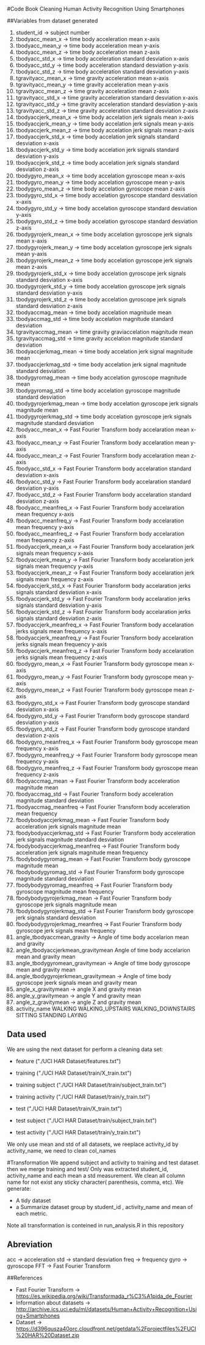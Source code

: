 #Code Book
Cleaning Human Activity Recognition Using Smartphones 

##Variables from dataset generated
1. student_id -> subject number
2. tbodyacc_mean_x -> time body acceleration mean x-axis
3. tbodyacc_mean_y -> time body acceleration mean y-axis
4. tbodyacc_mean_z -> time body acceleration mean z-axis
5. tbodyacc_std_x  -> time body acceleration standard desviation x-axis
6. tbodyacc_std_y  -> time body acceleration standard desviation y-axis
7. tbodyacc_std_z  -> time body acceleration standard desviation y-axis
8. tgravityacc_mean_x -> time gravity acceleration mean x-axis
9. tgravityacc_mean_y -> time gravity acceleration mean y-axis
10. tgravityacc_mean_z -> time gravity acceleration mean z-axis
11. tgravityacc_std_x -> time gravity acceleration standard desviation x-axis
12. tgravityacc_std_y -> time gravity acceleration standard desviation y-axis
13. tgravityacc_std_z -> time gravity acceleration standard desviation z-axis
14. tbodyaccjerk_mean_x -> time body accelation jerk signals mean x-axis
15. tbodyaccjerk_mean_y -> time body accelation jerk signals mean y-axis
16. tbodyaccjerk_mean_z -> time body accelation jerk signals mean z-axis
17. tbodyaccjerk_std_x -> time body accelation jerk signals standard desviation x-axis
18. tbodyaccjerk_std_y -> time body accelation jerk signals standard desviation y-axis
19. tbodyaccjerk_std_z -> time body accelation jerk signals standard desviation z-axis
20. tbodygyro_mean_x -> time body accelation gyroscope mean x-axis
21.  tbodygyro_mean_y -> time body accelation gyroscope mean y-axis
22.  tbodygyro_mean_z -> time body accelation gyroscope mean z-axis
23.  tbodygyro_std_x -> time body accelation gyroscope standard desviation x-axis
24.  tbodygyro_std_y -> time body accelation gyroscope standard desviation y-axis
25.  tbodygyro_std_z -> time body accelation gyroscope standard desviation z-axis
26.  tbodygyrojerk_mean_x -> time body accelation gyroscope jerk signals mean x-axis
27.  tbodygyrojerk_mean_y -> time body accelation gyroscope jerk signals mean y-axis
28. tbodygyrojerk_mean_z -> time body accelation gyroscope jerk signals mean z-axis
29.  tbodygyrojerk_std_x -> time body accelation gyroscope jerk signals standard desviation x-axis
30. tbodygyrojerk_std_y -> time body accelation gyroscope jerk signals standard desviation y-axis
31.  tbodygyrojerk_std_z -> time body accelation gyroscope jerk signals standard desviation z-axis
32.  tbodyaccmag_mean -> time body accelation magnitude mean
33.  tbodyaccmag_std -> time body accelation magnitude standard desviation
34.  tgravityaccmag_mean -> time gravity graviaccelation magnitude mean
35.  tgravityaccmag_std -> time gravity accelation magnitude standard desviation
36.  tbodyaccjerkmag_mean -> time body accelation jerk signal magnitude mean
37.  tbodyaccjerkmag_std -> time body accelation jerk signal magnitude standard desviation
38.  tbodygyromag_mean -> time body accelation gyroscope magnitude mean 
39.  tbodygyromag_std -> time body accelation gyroscope magnitude standard desviation
40.  tbodygyrojerkmag_mean -> time body accelation gyroscope jerk signals magnitude mean 
41.  tbodygyrojerkmag_std -> time body accelation gyroscope jerk signals magnitude standard desviation
42.  fbodyacc_mean_x -> Fast Fourier Transform body accelaration mean x-axis
43.  fbodyacc_mean_y -> Fast Fourier Transform body accelaration mean y-axis
44.  fbodyacc_mean_z -> Fast Fourier Transform body accelaration mean z-axis
45.  fbodyacc_std_x -> Fast Fourier Transform body accelaration standard desviation x-axis
46.  fbodyacc_std_y -> Fast Fourier Transform body accelaration standard desviation y-axis
47.  fbodyacc_std_z -> Fast Fourier Transform body accelaration standard desviation z-axis
48.  fbodyacc_meanfreq_x -> Fast Fourier Transform body accelaration mean frequency x-axis
49.  fbodyacc_meanfreq_y -> Fast Fourier Transform body accelaration mean frequency y-axis
50.  fbodyacc_meanfreq_z -> Fast Fourier Transform body accelaration mean frequency z-axis
51.  fbodyaccjerk_mean_x -> Fast Fourier Transform body accelaration jerk signals mean frequency x-axis
52.  fbodyaccjerk_mean_y -> Fast Fourier Transform body accelaration jerk signals mean frequency y-axis
53.  fbodyaccjerk_mean_z -> Fast Fourier Transform body accelaration jerk signals mean frequency z-axis
54.  fbodyaccjerk_std_x -> Fast Fourier Transform body accelaration jerks signals standard desviation x-axis
55.  fbodyaccjerk_std_y -> Fast Fourier Transform body accelaration jerks signals standard desviation y-axis
56.  fbodyaccjerk_std_z -> Fast Fourier Transform body accelaration jerks signals standard desviation z-axis
57.  fbodyaccjerk_meanfreq_x -> Fast Fourier Transform body accelaration jerks signals mean frequency x-axis
58.  fbodyaccjerk_meanfreq_y -> Fast Fourier Transform body accelaration jerks signals mean frequency y-axis
59.  fbodyaccjerk_meanfreq_z -> Fast Fourier Transform body accelaration jerks signals mean frequency z-axis
60.  fbodygyro_mean_x -> Fast Fourier Transform body gyroscope mean x-axis
61.  fbodygyro_mean_y -> Fast Fourier Transform body gyroscope mean y-axis
62.  fbodygyro_mean_z -> Fast Fourier Transform body gyroscope mean z-axis
63.  fbodygyro_std_x -> Fast Fourier Transform body gyroscope standard desviation x-axis
64.  fbodygyro_std_y -> Fast Fourier Transform body gyroscope standard desviation y-axis
65.  fbodygyro_std_z -> Fast Fourier Transform body gyroscope standard desviation z-axis
66.  fbodygyro_meanfreq_x -> Fast Fourier Transform body gyroscope mean frequency x-axis
67.  fbodygyro_meanfreq_y -> Fast Fourier Transform body gyroscope mean frequency y-axis
68.  fbodygyro_meanfreq_z -> Fast Fourier Transform body gyroscope mean frequency z-axis
69.  fbodyaccmag_mean -> Fast Fourier Transform body acceleration magnitude mean
70.  fbodyaccmag_std  -> Fast Fourier Transform body acceleration magnitude standard desviation
71.  fbodyaccmag_meanfreq  -> Fast Fourier Transform body acceleration mean frequency
72.  fbodybodyaccjerkmag_mean -> Fast Fourier Transform body acceleration jerk signals magnitude mean
73.  fbodybodyaccjerkmag_std -> Fast Fourier Transform body acceleration jerk signals magnitude standard desviation
74.  fbodybodyaccjerkmag_meanfreq -> Fast Fourier Transform body acceleration jerk signals magnitude mean frequency
75.  fbodybodygyromag_mean -> Fast Fourier Transform body gyroscope magnitude mean
76.  fbodybodygyromag_std -> Fast Fourier Transform body gyroscope magnitude standard desviation
77.  fbodybodygyromag_meanfreq -> Fast Fourier Transform body gyroscope magnitude mean frequency
78.  fbodybodygyrojerkmag_mean -> Fast Fourier Transform body gyroscope jerk signals magnitude mean
79.  fbodybodygyrojerkmag_std -> Fast Fourier Transform body gyroscope jerk signals standard desviation
80.  fbodybodygyrojerkmag_meanfreq -> Fast Fourier Transform body gyroscope jerk signals mean frequency
81.  angle_tbodyaccmean_gravity ->  Angle of time body accelarion mean and gravity
82.  angle_tbodyaccjerkmean_gravitymean Angle of time body accelarion mean and gravity mean
83.  angle_tbodygyromean_gravitymean -> Angle of time body gyroscope mean and gravity mean
84.  angle_tbodygyrojerkmean_gravitymean -> Angle of time body gyroscope jeerk signals mean and gravity mean
85.  angle_x_gravitymean -> angle X and gravity mean
86.  angle_y_gravitymean -> angle Y and gravity mean
87.  angle_z_gravitymean -> angle Z and gravity mean
88.  activity_name
	WALKING
	WALKING_UPSTAIRS
	WALKING_DOWNSTAIRS
	SITTING
	STANDING
	LAYING

## Data used
We are using the next dataset for perform a cleaning data set:
 - feature ("./UCI HAR Dataset/features.txt")
 - training ("./UCI HAR Dataset/train/X_train.txt")
 - training subject ("./UCI HAR Dataset/train/subject_train.txt")
 - training activity ("./UCI HAR Dataset/train/y_train.txt")

 - test ("./UCI HAR Dataset/train/X_train.txt")
 - test subject ("./UCI HAR Dataset/train/subject_train.txt")
 - test activity ("./UCI HAR Dataset/train/y_train.txt")

We only use mean and std of all datasets, we reeplace activity_id by activity_name, we need to clean col_names 

#Transformation
We append subject and activity to training and test dataset then we merge training and test/
Only was extracted student_id, activity_name and each mean a std measurement. 
We clean all column name for not exist any sticky character( parenthesis, comma, etc).
We generate:
 -  A tidy dataset 
 -  a Summarize  dataset group by student_id , activity_name  and mean of each metric.

Note all transformation is conteined in run_analysis.R in this repository


## Abreviation
acc  -> acceleration
std  -> standard desviation
freq -> frequency
gyro -> gyroscope
FFT -> Fast Fourier Transform


##References
- Fast Fourier Transform -> https://es.wikipedia.org/wiki/Transformada_r%C3%A1pida_de_Fourier
- Information about datasets -> http://archive.ics.uci.edu/ml/datasets/Human+Activity+Recognition+Using+Smartphones
- Dataset -> https://d396qusza40orc.cloudfront.net/getdata%2Fprojectfiles%2FUCI%20HAR%20Dataset.zip 